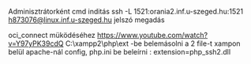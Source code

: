 
Adminisztrátorként cmd inditás
ssh -L 1521:orania2.inf.u-szeged.hu:1521 h873076@linux.inf.u-szeged.hu
jelszó megadás


oci_connect müködéséhez
https://www.youtube.com/watch?v=Y97yPK39cdQ
C:\xampp2\php\ext -be belemásolni a 2 file-t
xampon belül apache-nál config, php.ini be beleírni : extension=php_ssh2.dll

